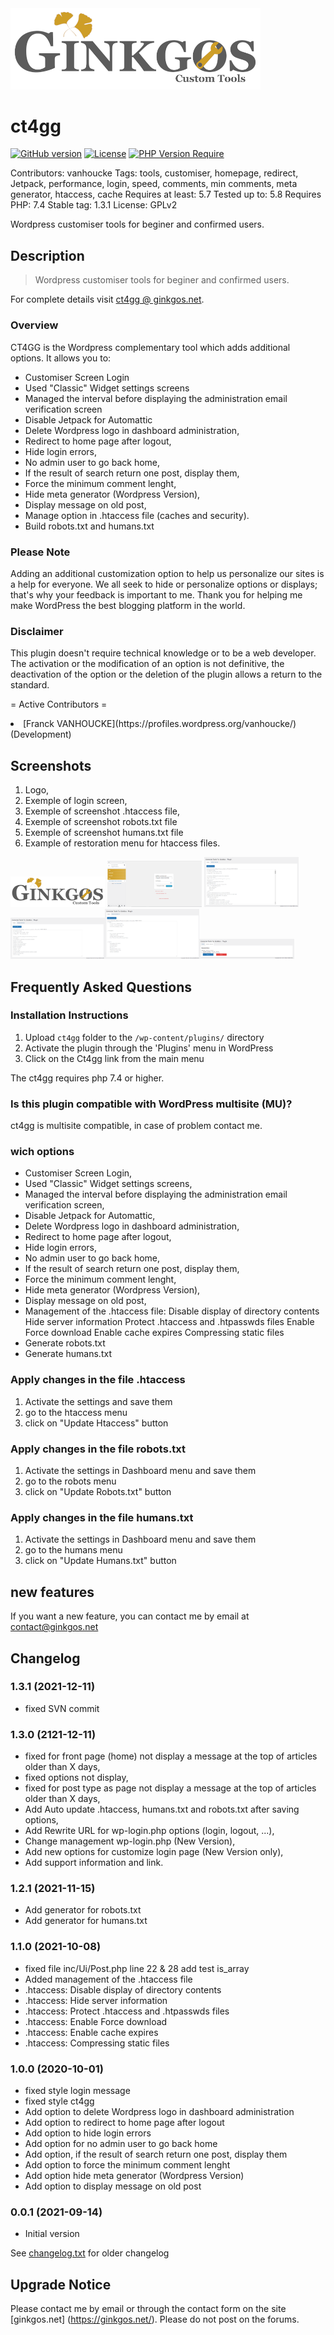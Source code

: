 <img src="https://github.com/thanatos-vf-2000/ct4gg/blob/master/assets/img/banner772x250.png" width="400">

# ct4gg

[![GitHub version](https://badge.fury.io/gh/thanatos-vf-2000%2Fct4gg.svg)](https://badge.fury.io/gh/thanatos-vf-2000%2Fct4gg)
[![License](http://poser.pugx.org/thanatos-vf-2000/ct4gg/license)](https://packagist.org/packages/thanatos-vf-2000/ct4gg)
[![PHP Version Require](http://poser.pugx.org/thanatos-vf-2000/ct4gg/require/php)](https://packagist.org/packages/thanatos-vf-2000/ct4gg)

Contributors: vanhoucke
Tags: tools, customiser, homepage, redirect, Jetpack, performance, login, speed, comments, min comments, meta generator, htaccess, cache
Requires at least: 5.7
Tested up to: 5.8
Requires PHP: 7.4
Stable tag: 1.3.1
License: GPLv2

Wordpress customiser tools for beginer and confirmed users.

## Description
> Wordpress customiser tools for beginer and confirmed users.

For complete details visit [ct4gg @ ginkgos.net](https://ginkgos.net/plugin/ct4gg/).

### Overview
CT4GG is the Wordpress complementary tool which adds additional options. It allows you to:

* Customiser Screen Login
* Used "Classic" Widget settings screens
* Managed the interval before displaying the administration email verification screen
* Disable Jetpack for Automattic
* Delete Wordpress logo in dashboard administration,
* Redirect to home page after logout,
* Hide login errors,
* No admin user to go back home,
* If the result of search return one post, display them,
* Force the minimum comment lenght,
* Hide meta generator (Wordpress Version),
* Display message on old post,
* Manage option in .htaccess file (caches and security).
* Build robots.txt and humans.txt

### Please Note
Adding an additional customization option to help us personalize our sites is a help for everyone. We all seek to hide or personalize options or displays; that's why your feedback is important to me. Thank you for helping me make WordPress the best blogging platform in the world.

### Disclaimer
This plugin doesn't require technical knowledge or to be a web developer. The activation or the modification of an option is not definitive, the deactivation of the option or the deletion of the plugin allows a return to the standard.

= Active Contributors =
<li>[Franck VANHOUCKE](https://profiles.wordpress.org/vanhoucke/) (Development)</li>

## Screenshots

1. Logo,
2. Exemple of login screen,
3. Exemple of screenshot .htaccess file,
4. Exemple of screenshot robots.txt file
5. Exemple of screenshot humans.txt file
6. Example of restoration menu for htaccess files.


<img src="https://github.com/thanatos-vf-2000/ct4gg/blob/master/assets/img/screenshot-1.png" width="30%"></img> <img src="https://github.com/thanatos-vf-2000/ct4gg/blob/master/assets/img/screenshot-2.png" width="30%"></img> <img src="https://github.com/thanatos-vf-2000/ct4gg/blob/master/assets/img/screenshot-3.png" width="30%"></img><img src="https://github.com/thanatos-vf-2000/ct4gg/blob/master/assets/img/screenshot-4.png" width="30%"></img><img src="https://github.com/thanatos-vf-2000/ct4gg/blob/master/assets/img/screenshot-5.png" width="30%"></img><img src="https://github.com/thanatos-vf-2000/ct4gg/blob/master/assets/img/screenshot-6.png" width="30%"></img> 


## Frequently Asked Questions

### Installation Instructions
1. Upload `ct4gg` folder to the `/wp-content/plugins/` directory
2. Activate the plugin through the 'Plugins' menu in WordPress
3. Click on the Ct4gg link from the main menu

The ct4gg requires php 7.4 or higher.

### Is this plugin compatible with WordPress multisite (MU)?
ct4gg is multisite compatible, in case of problem contact me.

### wich options
* Customiser Screen Login,
* Used "Classic" Widget settings screens,
* Managed the interval before displaying the administration email verification screen,
* Disable Jetpack for Automattic,
* Delete Wordpress logo in dashboard administration,
* Redirect to home page after logout,
* Hide login errors,
* No admin user to go back home,
* If the result of search return one post, display them,
* Force the minimum comment lenght,
* Hide meta generator (Wordpress Version),
* Display message on old post,
* Management of the .htaccess file:
 Disable display of directory contents
 Hide server information
 Protect .htaccess and .htpasswds files
 Enable Force download
 Enable cache expires
 Compressing static files
* Generate robots.txt
* Generate humans.txt

### Apply changes in the file .htaccess
1. Activate the settings and save them
2. go to the htaccess menu
3. click on "Update Htaccess" button

### Apply changes in the file robots.txt
1. Activate the settings in Dashboard menu and save them
2. go to the robots menu
3. click on "Update Robots.txt" button

### Apply changes in the file humans.txt
1. Activate the settings in Dashboard menu and save them
2. go to the humans menu
3. click on "Update Humans.txt" button

## new features
If you want a new feature, you can contact me by email at contact@ginkgos.net 

## Changelog

### 1.3.1 (2021-12-11)

* fixed SVN commit

### 1.3.0 (2121-12-11)
* fixed for front page (home) not display a message at the top of articles older than X days,
* fixed options not display,
* fixed for post type as page not display a message at the top of articles older than X days,
* Add Auto update .htaccess, humans.txt and robots.txt after saving options,
* Add Rewrite URL for wp-login.php options (login, logout, ...),
* Change management wp-login.php (New Version),
* Add new options for customize login page (New Version only),
* Add support information and link.

### 1.2.1 (2021-11-15)
* Add generator for robots.txt
* Add generator for humans.txt

### 1.1.0 (2021-10-08)

* fixed file inc/Ui/Post.php line 22 & 28 add test is_array
* Added management of the .htaccess file
* .htaccess: Disable display of directory contents
* .htaccess: Hide server information
* .htaccess: Protect .htaccess and .htpasswds files
* .htaccess: Enable Force download
* .htaccess: Enable cache expires
* .htaccess: Compressing static files

### 1.0.0 (2020-10-01)

* fixed style login message
* fixed style ct4gg
* Add option to delete Wordpress logo in dashboard administration
* Add option to redirect to home page after logout
* Add option to hide login errors
* Add option for no admin user to go back home
* Add option, if the result of search return one post, display them
* Add option to force the minimum comment lenght
* Add option hide meta generator (Wordpress Version)
* Add option to display message on old post 

### 0.0.1 (2021-09-14)

* Initial version

See [changelog.txt](https://plugins.svn.wordpress.org/ct4gg/trunk/changelog.txt) for older changelog

## Upgrade Notice

Please contact me by email or through the contact form on the site [ginkgos.net] (https://ginkgos.net/). Please do not post on the forums.